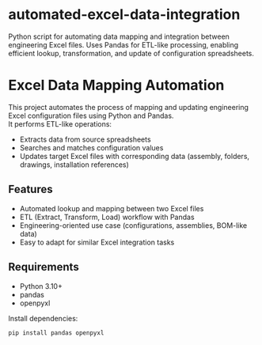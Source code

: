 # automated-excel-data-integration
Python script for automating data mapping and integration between engineering Excel files. Uses Pandas for ETL-like processing, enabling efficient lookup, transformation, and update of configuration spreadsheets.

# Excel Data Mapping Automation

This project automates the process of mapping and updating engineering Excel configuration files using Python and Pandas.  
It performs ETL-like operations:
- Extracts data from source spreadsheets
- Searches and matches configuration values
- Updates target Excel files with corresponding data (assembly, folders, drawings, installation references)

## Features
- Automated lookup and mapping between two Excel files
- ETL (Extract, Transform, Load) workflow with Pandas
- Engineering-oriented use case (configurations, assemblies, BOM-like data)
- Easy to adapt for similar Excel integration tasks

## Requirements
- Python 3.10+
- pandas
- openpyxl

Install dependencies:
```bash
pip install pandas openpyxl
